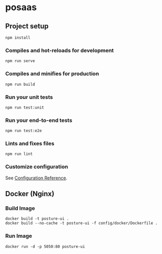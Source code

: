 # posaas

## Project setup
```
npm install
```

### Compiles and hot-reloads for development
```
npm run serve
```

### Compiles and minifies for production
```
npm run build
```

### Run your unit tests
```
npm run test:unit
```

### Run your end-to-end tests
```
npm run test:e2e
```

### Lints and fixes files
```
npm run lint
```

### Customize configuration
See [Configuration Reference](https://cli.vuejs.org/config/).

## Docker (Nginx)

### Build Image
```
docker build -t posture-ui .
docker build --no-cache -t posture-ui -f config/docker/Dockerfile .
```
### Run Image
```
docker run -d -p 5050:80 posture-ui
```